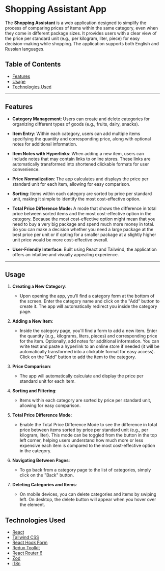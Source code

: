 # Shopping Assistant App

The **Shopping Assistant** is a web application designed to simplify the process of comparing prices of items within the same category, even when they come in different package sizes. It provides users with a clear view of the price per standard unit (e.g., per kilogram, liter, piece) for easy decision-making while shopping. The application supports both English and Russian languages.

## Table of Contents

-   [Features](#features)
-   [Usage](#usage)
-   [Technologies Used](#technologies-used)

---

## Features

-   **Category Management**: Users can create and delete categories for organizing different types of goods (e.g., fruits, dairy, snacks).

-   **Item Entry**: Within each category, users can add multiple items specifying the quantity and corresponding price, along with optional notes for additional information.

-   **Item Notes with Hyperlinks**: When adding a new item, users can include notes that may contain links to online stores. These links are automatically transformed into shortened clickable formats for user convenience.

-   **Price Normalization**: The app calculates and displays the price per standard unit for each item, allowing for easy comparison.

-   **Sorting**: Items within each category are sorted by price per standard unit, making it simple to identify the most cost-effective option.

-   **Total Price Difference Mode:** A mode that shows the difference in total price between sorted items and the most cost-effective option in the category. Because the most cost-effective option might mean that you need to buy a very big package and spend much more money in total. So you can make a decision whether you need a large package at the best price per unit or if opting for a smaller package at a slightly higher unit price would be more cost-effective overall.

-   **User-Friendly Interface**: Built using React and Tailwind, the application offers an intuitive and visually appealing experience.

---

## Usage

1. **Creating a New Category**:

    - Upon opening the app, you'll find a category form at the bottom of the screen. Enter the category name and click on the "Add" button to create it. The app will automatically redirect you inside the category page.

2. **Adding a New Item**:

    - Inside the category page, you'll find a form to add a new item. Enter the quantity (e.g., kilograms, liters, pieces) and corresponding price for the item. Optionally, add notes for additional information. You can write text and paste a hyperlink to an online store if needed (it will be automatically transformed into a clickable format for easy access). Click on the "Add" button to add the item to the category.

3. **Price Comparison**:

    - The app will automatically calculate and display the price per standard unit for each item.

4. **Sorting and Filtering**:

    - Items within each category are sorted by price per standard unit, allowing for easy comparison.

5. **Total Price Difference Mode**:

    - Enable the Total Price Difference Mode to see the difference in total price between items sorted by price per standard unit (e.g., per kilogram, liter). This mode can be toggled from the button in the top left corner, helping users understand how much more or less expensive each item is compared to the most cost-effective option in the category.

6. **Navigating Between Pages**:

    - To go back from a category page to the list of categories, simply click on the "Back" button.

7. **Deleting Categories and Items**:
    - On mobile devices, you can delete categories and items by swiping left. On desktop, the delete button will appear when you hover over the element.

## Technologies Used

-   [React](https://reactjs.org/)
-   [Tailwind CSS](https://tailwindcss.com/)
-   [React Hook Form](https://react-hook-form.com/)
-   [Redux Toolkit](https://redux-toolkit.js.org/)
-   [React Router 6](https://reactrouter.com/)
-   [Zod](https://zod.dev/)
-   [i18n](https://www.i18next.com/)
